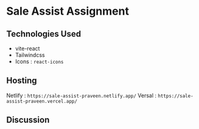 # Sale Assist Assignment

## Technologies Used
* vite-react
* Tailwindcss
* Icons : `react-icons
`
## Hosting
Netlify : `https://sale-assist-praveen.netlify.app/`
Versal : `https://sale-assist-praveen.vercel.app/`

## Discussion


